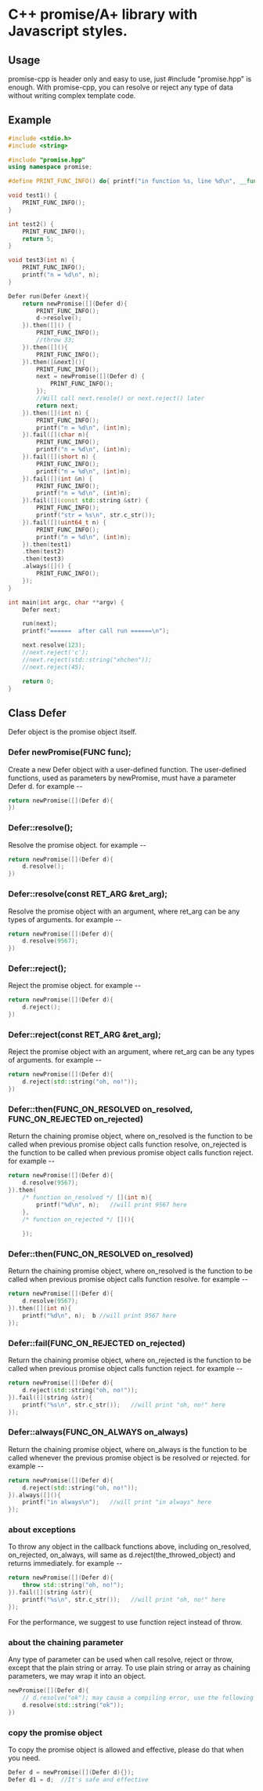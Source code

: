 # C++ promise/A+ library with Javascript styles.

## Usage
   promise-cpp is header only and easy to use, just #include "promise.hpp" is enough.
   With promise-cpp, you can resolve or reject any type of data without writing complex template code.

## Example
```cpp
#include <stdio.h>
#include <string>

#include "promise.hpp"
using namespace promise;

#define PRINT_FUNC_INFO() do{ printf("in function %s, line %d\n", __func__, __LINE__); } while(0)

void test1() {
    PRINT_FUNC_INFO();
}

int test2() {
    PRINT_FUNC_INFO();
    return 5;
}

void test3(int n) {
    PRINT_FUNC_INFO();
    printf("n = %d\n", n);
}

Defer run(Defer &next){
    return newPromise([](Defer d){
        PRINT_FUNC_INFO();
        d->resolve();
    }).then([]() {
        PRINT_FUNC_INFO();
        //throw 33;
    }).then([](){
        PRINT_FUNC_INFO();
    }).then([&next](){
        PRINT_FUNC_INFO();
        next = newPromise([](Defer d) {
            PRINT_FUNC_INFO();
        });
        //Will call next.resole() or next.reject() later
        return next;
    }).then([](int n) {
        PRINT_FUNC_INFO();
        printf("n = %d\n", (int)n);
    }).fail([](char n){
        PRINT_FUNC_INFO();
        printf("n = %d\n", (int)n);
    }).fail([](short n) {
        PRINT_FUNC_INFO();
        printf("n = %d\n", (int)n);
    }).fail([](int &n) {
        PRINT_FUNC_INFO();
        printf("n = %d\n", (int)n);
    }).fail([](const std::string &str) {
        PRINT_FUNC_INFO();
        printf("str = %s\n", str.c_str());
    }).fail([](uint64_t n) {
        PRINT_FUNC_INFO();
        printf("n = %d\n", (int)n);
    }).then(test1)
    .then(test2)
    .then(test3)
    .always([]() {
        PRINT_FUNC_INFO();
    });
}

int main(int argc, char **argv) {
    Defer next;

    run(next);
    printf("======  after call run ======\n");

    next.resolve(123);
    //next.reject('c');
    //next.reject(std::string("xhchen"));
    //next.reject(45);

    return 0;
}
```

## Class Defer
Defer object is the promise object itself.

### Defer newPromise(FUNC func);
Create a new Defer object with a user-defined function.
The user-defined functions, used as parameters by newPromise, must have a parameter Defer d. 
for example --
```cpp
return newPromise([](Defer d){
})
```

### Defer::resolve();
Resolve the promise object.
for example --
```cpp
return newPromise([](Defer d){
    d.resolve();
})
```

### Defer::resolve(const RET_ARG &ret_arg);
Resolve the promise object with an argument, where ret_arg can be any types of arguments.
for example --
```cpp
return newPromise([](Defer d){
    d.resolve(9567);
})
```

### Defer::reject();
Reject the promise object.
for example --
```cpp
return newPromise([](Defer d){
    d.reject();
})
```

### Defer::reject(const RET_ARG &ret_arg);
Reject the promise object with an argument, where ret_arg can be any types of arguments.
for example --
```cpp
return newPromise([](Defer d){
    d.reject(std::string("oh, no!"));
})
```

### Defer::then(FUNC_ON_RESOLVED on_resolved, FUNC_ON_REJECTED on_rejected)
Return the chaining promise object, where on_resolved is the function to be called when 
previous promise object calls function resolve, on_rejected is the function to be called
when previous promise object calls function reject.
for example --
```cpp
return newPromise([](Defer d){
    d.resolve(9567);
}).then(
    /* function on_resolved */ [](int n){
        printf("%d\n", n);   //will print 9567 here
    },
    /* function on_rejected */ [](){
         
    });
```

### Defer::then(FUNC_ON_RESOLVED on_resolved)
Return the chaining promise object, where on_resolved is the function to be called when 
previous promise object calls function resolve.
for example --
```cpp
return newPromise([](Defer d){
    d.resolve(9567);
}).then([](int n){
    printf("%d\n", n);  b //will print 9567 here
});
```

### Defer::fail(FUNC_ON_REJECTED on_rejected)
Return the chaining promise object, where on_rejected is the function to be called when
previous promise object calls function reject.
for example --
```cpp
return newPromise([](Defer d){
    d.reject(std::string("oh, no!"));
}).fail([](string &str){
    printf("%s\n", str.c_str());   //will print "oh, no!" here
});
```

### Defer::always(FUNC_ON_ALWAYS on_always)
Return the chaining promise object, where on_always is the function to be called whenever
the previous promise object is be resolved or rejected.
for example --
```cpp
return newPromise([](Defer d){
    d.reject(std::string("oh, no!"));
}).always([](){
    printf("in always\n");   //will print "in always" here
});
```

### about exceptions
To throw any object in the callback functions above, including on_resolved, on_rejected, on_always, 
will same as d.reject(the_throwed_object) and returns immediately.
for example --
```cpp
return newPromise([](Defer d){
    throw std::string("oh, no!");
}).fail([](string &str){
    printf("%s\n", str.c_str());   //will print "oh, no!" here
});
```
For the performance, we suggest to use function reject instead of throw.

### about the chaining parameter
Any type of parameter can be used when call resolve, reject or throw, except that the plain string or array.
To use plain string or array as chaining parameters, we may wrap it into an object.
```cpp
newPromise([](Defer d){
    // d.resolve("ok"); may cause a compiling error, use the following code instead.
    d.resolve(std::string("ok"));
})
```

### copy the promise object
To copy the promise object is allowed and effective, please do that when you need.
```cpp
Defer d = newPromise([](Defer d){});
Defer d1 = d;  //It's safe and effective
```







